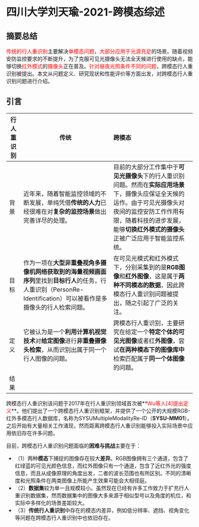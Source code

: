 # 四川大学刘天瑜-2021-跨模态综述

## 摘要总结

<font color='red'>传统的行人重识别</font>主要解决<font color='red'>单模态问题</font>，<font color='red'>大部分应用于光源充足</font>的场景。随着视频安防监控要求的不断提升，为了克服可见光摄像头无法全天候进行使用的缺点，能够切换<font color='red'>红外模式</font>的<font color='red'>摄像头</font>正在普及。<font color='red'>针对昼夜光照条件不同的问题</font>，跨模态行人重识别被提出。本文从问题定义、研究现状和性能评价等方面出发，对跨模态行人重识别问题进行介绍。



## 引言

| 行人重识别 | 传统                                                         | 跨模态                                                       |
| ---------- | ------------------------------------------------------------ | :----------------------------------------------------------- |
| 背景       | 近年来，随着智能监控领域的不断发展，单纯凭借**传统的人力**已经很难在对**复杂的监控场景**做出完善详尽的处理。 | 目前的大部分工作集中于**可见光摄像头**下的行人重识别问题。然而在**实际应用场景**下，摄像头应保证全天候的运作。由于可见光摄像头对夜间的监控安防工作作用有限，随着科技的进步发展，能够**切换红外模式的摄像头**正被广泛应用于智能监控系统。 |
| 目标       | 作为一项在**大型非重叠视角多摄像机网络获取到的海量视频画面序列**里找到**目标行人**的任务，行人重识别（PersonRe-Identification）可以被看作是多摄像头的行人检索问题。 | 在可见光模式和红外模式下，分别采集到的是**RGB图像**和**红外图像**，这是属于**两种不同模态的数据**，因此跨模态行人重识别问题被提出，随之引起了广泛的关注。 |
| 定义       | 它被认为是一个**利用计算机视觉技术**对**给定图像**进行**非重叠摄像头检索**，从而识别出属于同一个行人图像的问题。 | 跨模态行人重识别，主要研究在给定一个**特定个体的可见光图像**或者红**外图像**，尝试**在两种模态下的图像库中**检索匹配属于**同一个体图像**的问题。 |
| 结果       |                                                              |                                                              |

跨模态行人重识别该问题于2017年在行人重识别领域首次被**<font color='red'>Wu等人[4]提出定义</font>**。他们提出了一个跨模态行人重识别框架，并提供了一个公开的大规模RGB-红外多模态行人数据库，名称为SYSUMultipleModalityRe-ID（**SYSU-MM01**）。之后开始有大量相关工作涌现，然而距离跨模态行人重识别能够投入实际场景中应用依旧存在许多问题。

目前，跨模态行人重识别问题面临的**困难与挑战**主要在于：

- （1）两种**模态**下捕捉的图像存在较大**差异**。RGB图像拥有三个通道，包含了红绿蓝的可见光颜色信息，而红外图像只有一个通道，包含了近红外光的强度信息，而且从成像原理的角度出发，二者的波长范围也有所区别。不同的清晰度和光照条件在两类图像上所能产生效果可能会大相径庭。
- （2）**数据集**较为单一且规模较小。虽然现在已经有许多工作致力于扩充行人重识别数据集，然而数据集中的图像大多来源于相似型号以及角度的机位，和实际中多样化的场景差距较大。
- （3）**传统行人重识别**中存在的模态内差异，例如低分辨率、遮挡、视角变化等问题在跨模态行人重识别中也依旧存在。